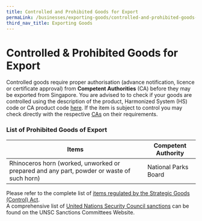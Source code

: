 ```yaml
---
title: Controlled and Prohibited Goods for Export
permaLink: /businesses/exporting-goods/controlled-and-prohibited-goods-for-export
third_nav_title: Exporting Goods
---
```


# Controlled & Prohibited Goods for Export

Controlled goods require proper authorisation (advance notification, licence or certificate approval) from  **Competent Authorities**  (CA) before they may be exported from Singapore. You are advised to to check if your goods are controlled using the description of the product, Harmonized System (HS) code or CA product code  [here](https://www.tradenet.gov.sg/tradenet/portlets/search/searchHSCA/searchInitHSCA.do). If the item is subject to control you may check directly with the respective  [CAs](https://www.customs.gov.sg/-/media/cus/files/about-us/annexes-and-appendices/annex-e---ca-helpdesk-lists.pdf) on their requirements.

### List of Prohibited Goods of Export

|Items  |Competent Authority  |
|-------|---------------------|
| Rhinoceros horn (worked, unworked or prepared and any part, powder or waste of such horn) | National Parks Board |


Please refer to the complete list of [items regulated by the Strategic Goods (Control) Act](https://singapore-customs-staging.netlify.app/businesses/strategic-goods-control/strategic-goods-control-list).  
A comprehensive list of [United Nations Security Council sanctions](https://singapore-customs-staging.netlify.app/businesses/united-nations-security-council-sanctions/) can be found on the UNSC Sanctions Committees Website.
